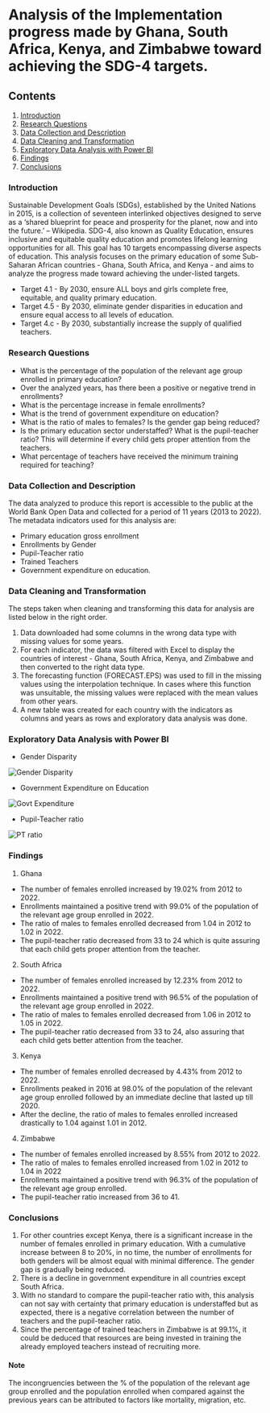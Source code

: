 # Analysis of the Implementation progress made by Ghana, South Africa, Kenya, and Zimbabwe toward achieving the SDG-4 targets.

## Contents
1. [Introduction](#introduction)
2. [Research Questions](#research-questions)
3. [Data Collection and Description](#data-collection-and-description)	
4. [Data Cleaning and Transformation](#data-cleaning-and-transformation)
5. [Exploratory Data Analysis with Power BI](#exploratory-data-analysis-with-power-bi)
6. [Findings](#findings)
7. [Conclusions](#conclusions)







### Introduction
Sustainable Development Goals (SDGs), established by the United Nations in 2015, is a collection of seventeen interlinked objectives designed to serve as a ‘shared blueprint for peace and prosperity for the planet, now and into the future.’ – Wikipedia.
SDG-4, also known as Quality Education, ensures inclusive and equitable quality education and promotes lifelong learning opportunities for all. This goal has 10 targets encompassing diverse aspects of education.
This analysis focuses on the primary education of some Sub-Saharan African countries - Ghana, South Africa, and Kenya - and aims to analyze the progress made toward achieving the under-listed targets.
- Target 4.1 - By 2030, ensure ALL boys and girls complete free, equitable, and quality primary education.
- Target 4.5 - By 2030, eliminate gender disparities in education and ensure equal access to all levels of education.
- Target 4.c - By 2030, substantially increase the supply of qualified teachers.

### Research Questions
- What is the percentage of the population of the relevant age group enrolled in primary education?
- Over the analyzed years, has there been a positive or negative trend in enrollments?
- What is the percentage increase in female enrollments?
- What is the trend of government expenditure on education?
- What is the ratio of males to females? Is the gender gap being reduced?
- Is the primary education sector understaffed? What is the pupil-teacher ratio? This will determine if every child gets proper attention from the teachers.
- What percentage of teachers have received the minimum training required for teaching?

### Data Collection and Description
The data analyzed to produce this report is accessible to the public at the World Bank Open Data and collected for a period of 11 years (2013 to 2022). The metadata indicators used for this analysis are: 
- Primary education gross enrollment
- Enrollments by Gender
- Pupil-Teacher ratio
- Trained Teachers
- Government expenditure on education. 

### Data Cleaning and Transformation
The steps taken when cleaning and transforming this data for analysis are listed below in the right order.
1.	Data downloaded had some columns in the wrong data type with missing values for some years.
2.	For each indicator, the data was filtered with Excel to display the countries of interest - Ghana, South Africa, Kenya, and Zimbabwe and then converted to the right data type.
3.	The forecasting function (FORECAST.EPS) was used to fill in the missing values using the interpolation technique. In cases where this function was unsuitable, the missing values were replaced with the mean values from other years.
4.	A new table was created for each country with the indicators as columns and years as rows and exploratory data analysis was done.

### Exploratory Data Analysis with Power BI
- Gender Disparity
  
 ![Gender Disparity](https://github.com/ProdStorm/Quality-Education/assets/82668824/ce4c4a24-a0bd-4ab3-b201-5d7deb66cd3d)


- Government Expenditure on Education

 ![Govt Expenditure](https://github.com/ProdStorm/Quality-Education/assets/82668824/891b1a87-0a51-4940-9222-08fd15efa36d)


- Pupil-Teacher ratio
  
 ![PT ratio](https://github.com/ProdStorm/Quality-Education/assets/82668824/a3354c24-5b55-4224-a560-021db8417032)



### Findings
1. Ghana
  - The number of females enrolled increased by 19.02% from 2012 to 2022.
  - Enrollments maintained a positive trend with 99.0% of the population of the relevant age group enrolled in 2022.
  - The ratio of males to females enrolled decreased from 1.04 in 2012 to 1.02 in 2022.
  - The pupil-teacher ratio decreased from 33 to 24 which is quite assuring that each child gets proper attention from the teacher.

2. South Africa 
  - The number of females enrolled increased by 12.23% from 2012 to 2022.
  - Enrollments maintained a positive trend with 96.5% of the population of the relevant age group enrolled in 2022.
  - The ratio of males to females enrolled decreased from 1.06 in 2012 to 1.05 in 2022.
  - The pupil-teacher ratio decreased from 33 to 24, also assuring that each child gets better attention from the teacher.

3. Kenya
  - The number of females enrolled decreased by 4.43% from 2012 to 2022.
  - Enrollments peaked in 2016 at 98.0% of the population of the relevant age group enrolled followed by an immediate decline that lasted up till 2020.
  - After the decline, the ratio of males to females enrolled increased drastically to 1.04 against 1.01 in 2012.

4. Zimbabwe
  - The number of females enrolled increased by 8.55% from 2012 to 2022.
  - The ratio of males to females enrolled increased from 1.02 in 2012 to 1.04 in 2022
  - Enrollments maintained a positive trend with 96.3% of the population of the relevant age group enrolled.
  - The pupil-teacher ratio increased from 36 to 41.

### Conclusions
1.	For other countries except Kenya, there is a significant increase in the number of females enrolled in primary education. With a cumulative increase between 8 to 20%, in no time, the number of enrollments for both genders will be almost equal with minimal difference. The gender gap is gradually being reduced.
2.	There is a decline in government expenditure in all countries except South Africa.
3.	With no standard to compare the pupil-teacher ratio with, this analysis can not say with certainty that primary education is understaffed but as expected, there is a negative correlation between the number of teachers and the pupil-teacher ratio. 
4.	Since the percentage of trained teachers in Zimbabwe is at 99.1%, it could be deduced that resources are being invested in training the already employed teachers instead of recruiting more.

#### Note
The incongruencies between the % of the population of the relevant age group enrolled and the population enrolled when compared against the previous years can be attributed to factors like mortality, migration, etc.
 

